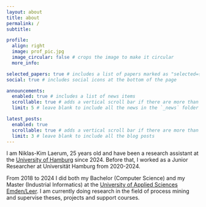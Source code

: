 ```yaml
---
layout: about
title: about
permalink: /
subtitle:

profile:
  align: right
  image: prof_pic.jpg
  image_circular: false # crops the image to make it circular
  more_info:

selected_papers: true # includes a list of papers marked as "selected={true}"
social: true # includes social icons at the bottom of the page

announcements:
  enabled: true # includes a list of news items
  scrollable: true # adds a vertical scroll bar if there are more than 3 news items
  limit: 5 # leave blank to include all the news in the `_news` folder

latest_posts:
  enabled: true
  scrollable: true # adds a vertical scroll bar if there are more than 3 new posts items
  limit: 3 # leave blank to include all the blog posts
---
```

I am Niklas-Kim Laerum, 25 years old and have been a research assistant at the [University of Hamburg](https://www.bwl.uni-hamburg.de/harcis/01-zentrum/01-team/researcher/niklas-kim-laerum.html) since 2024. Before that, I worked as a Junior Researcher at Universität Hamburg from 2020-2024.

From 2018 to 2024 I did both my Bachelor (Computer Science) and my Master (Industrial Informatics) at the [University of Applied Sciences Emden/Leer](https://www.hs-emden-leer.de/). I am currently doing research in the field of process mining and supervise theses, projects and support courses.
